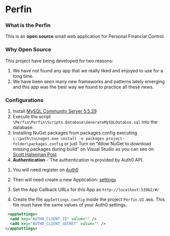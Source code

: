 Perfin
======

### What is the Perfin

This is an **open source** small web application for Personal Financial Control.


### Why Open Source

This project have being developed for two reasons:

1. We have not found any app that we really liked and enjoyed to use for a long time.
2. We have been seen many new frameworks and patterns lately emerging and this app was the best way we found to practice all these news.


### Configurations

1. Install [MySQL Community Server 5.5.29](http:// "http://www.mysql.com/downloads/mysql/")
2. Execute the script `\Perfin\Perfin\Scripts.Database\GenerateMySQLDatabse.sql` into the database.
3. Installing NuGet packages from packages.config executing `c:\path\to\nuget.exe install -o packages project-folder\packages.config` or just Turn on "Allow NuGet to download missing packages during build" on Visual Studio as you can see on [Scott Halseman Post](http://www.hanselman.com/blog/NuGet20NETPackageManagerReleasedGOUPGRADENOWAndHeresWhy.aspx)
4. **Authentication** - The authentication is provided by Auth0 API.
 
 1) You will need register on [Auth0](http:// "http://auth0.com/")
 
 2) Then will need create a new Application: [settings](http:// "https://app.auth0.com/#/settings")
 
 3) Set the App Callback URLs for this App as `http://localhost:53962/#/`
 
 4) Create the file `appSettings.config` inside the project `Perfin.UI.Web`. This file must have the same values of your Auth0 settings.

```xml
 <appSettings>
  <add key="AUTH0_CLIENT_ID" value="" />
  <add key="AUTH0_CLIENT_SECRET" value="" />
</appSettings>
```